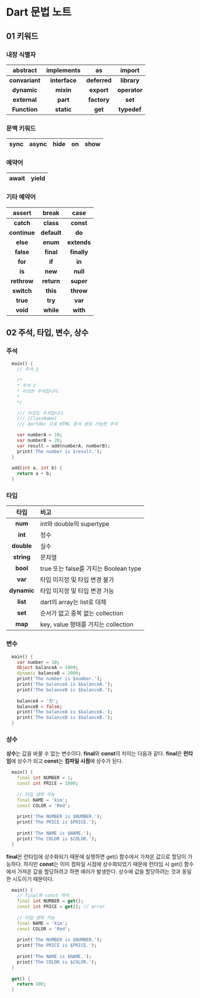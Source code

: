 # Dart 문법 노트
## 01 키워드
### 내장 식별자
|  **abstract**  | **implements** |    **as**    |  **import**  |
| :------------: | :------------: | :----------: | :----------: |
| **convariant** | **interface**  | **deferred** | **library**  |
|  **dynamic**   |   **mixin**    |  **export**  | **operator** |
|  **external**  |    **part**    | **factory**  |   **set**    |
|  **Function**  |   **static**   |   **get**    | **typedef**  |

### 문맥 키워드
| **sync** | **async** | **hide** | **on** | **show** |
| :------: | :-------: | :------: | :----: | :------: |

### 예약어
| **await** | **yield** |
| :-------: | :-------: |

### 기타 예약어
|  **assert**  |  **break**  |  **case**   |
| :----------: | :---------: | :---------: |
|  **catch**   |  **class**  |  **const**  |
| **continue** | **default** |   **do**    |
|   **else**   |  **enum**   | **extends** |
|  **false**   |  **final**  | **finally** |
|   **for**    |   **if**    |   **in**    |
|    **is**    |   **new**   |  **null**   |
| **rethrow**  | **return**  |  **super**  |
|  **switch**  |  **this**   |  **throw**  |
|   **true**   |   **try**   |   **var**   |
|   **void**   |  **while**  |  **with**   |

## 02 주석, 타입, 변수, 상수
### 주석
``` dart
  main() {
    // 주석 1

    /*
    * 주석 2
    * 이것은 주석입니다.
    * 
    */

    /// 이것도 주석입니다.
    /// [ClassName]
    /// dartdoc 으로 HTML 문서 생성 가능한 주석

    var numberA = 10;
    var numberB = 20;
    var result = add(numberA, numberB);
    print('The number is $result.');
  }
  
  add(int a, int b) {
    return a + b;
  }

```

### 타입
|  **타입**   | **비고**                              |
| :---------: | :------------------------------------ |
|   **num**   | int와 double의 supertype              |
|   **int**   | 정수                                  |
| **double**  | 실수                                  |
| **string**  | 문자열                                |
|  **bool**   | true 또는 false를 가지는 Boolean type |
|   **var**   | 타입 미지정 및 타입 변경 불가         |
| **dynamic** | 타입 미지정 및 타입 변경 가능         |
|  **list**   | dart의 array는 list로 대체            |
|   **set**   | 순서가 없고 중복 없는 collection      |
|   **map**   | key, value 형태를 가지는 collection   |

### 변수
``` dart
  main() {
    var number = 10;
    Object balanceA = 1000;
    dynamic balanceB = 2000;
    print('The number is $number.');
    print('The balanceA is $balanceA.');
    print('The balanceB is $balanceB.');    
    
    balanceA = '천';
    balanceB = false;
    print('The balanceA is $balanceA.');
    print('The balanceB is $balanceB.');    
  }
```

### 상수
**상수**는 값을 바꿀 수 없는 변수이다.
**final**와 **const**의 차이는 다음과 같다.
**final**은 **런타임**에 상수가 되고 **const**는 **컴파일 시점**에 상수가 된다.

``` dart
  main() {
    final int NUMBER = 1;
    const int PRICE = 1000;
    
    // 타입 생략 가능
    final NAME = 'kim';
    const COLOR = 'Red';
    
    print('The NUMBER is $NUMBER.');
    print('The PRICE is $PRICE.');
      
    print('The NAME is $NAME.');
    print('The COLOR is $COLOR.');
  }
```

**final**은 런타임에 상수화되기 때문에 실행하면 get() 함수에서 가져온 값으로 할당이 가능하다.
하지만 **const**는 이미 컴파일 시점에 상수화되었기 때문에 런타임 시 get() 함수에서 가져온 값을 할당하려고 하면 에러가 발생한다.
상수에 값을 할당하려는 것과 동일한 시도이기 때문이다.
``` dart
  main() {
    // final와 const 차이
    final int NUMBER = get();
    const int PRICE = get(); // error
    
    // 타입 생략 가능
    final NAME = 'kim';
    const COLOR = 'Red';
    
    print('The NUMBER is $NUMBER.');
    print('The PRICE is $PRICE.');
      
    print('The NAME is $NAME.');
    print('The COLOR is $COLOR.');
  }
  
  get() {
    return 100;
  }
```
